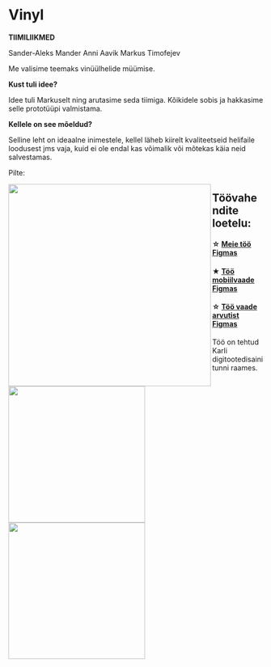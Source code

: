 # Vinyl

**TIIMILIIKMED**

Sander-Aleks Mander
Anni Aavik
Markus Timofejev

Me valisime teemaks vinüülhelide müümise.

**Kust tuli idee?**

Idee tuli Markuselt ning arutasime seda tiimiga. Kõikidele sobis ja hakkasime selle prototüüpi valmistama.


**Kellele on see mõeldud?**

Selline leht on ideaalne inimestele, kellel läheb kiirelt kvaliteetseid helifaile loodusest jms vaja, kuid ei ole endal kas võimalik või mõtekas käia neid salvestamas.

Pilte: 

<img width="400" align="left"
src="https://user-images.githubusercontent.com/91154227/165897460-7af1c806-34df-4a0a-818c-5e347dfd1df6.png">

<img height="270" align="left"
src="https://user-images.githubusercontent.com/91154227/165897523-7cf8b613-b9e6-426b-aa65-2f0d8393a2f6.png">

<img height="270" align="left"
src="https://user-images.githubusercontent.com/91154227/165897550-e40edfc1-10e1-4a23-bfa3-040d73707361.png">




## Töövahendite loetelu:

#### ☆ [Meie töö Figmas](https://www.figma.com/file/9qfyvw7FOpxSMLdKkRlbxv/Vinyl-noises?node-id=0%3A1)
#### ★ [Töö mobiilvaade Figmas](https://www.figma.com/proto/9qfyvw7FOpxSMLdKkRlbxv/Vinyl-noises?node-id=21%3A69&scaling=scale-down&page-id=24%3A6&starting-point-node-id=21%3A69)
#### ☆ [Töö vaade arvutist Figmas](https://www.figma.com/proto/9qfyvw7FOpxSMLdKkRlbxv/Vinyl-noises?node-id=52%3A166&scaling=min-zoom&page-id=52%3A133&starting-point-node-id=52%3A365)

Töö on tehtud Karli digitootedisaini tunni raames.

